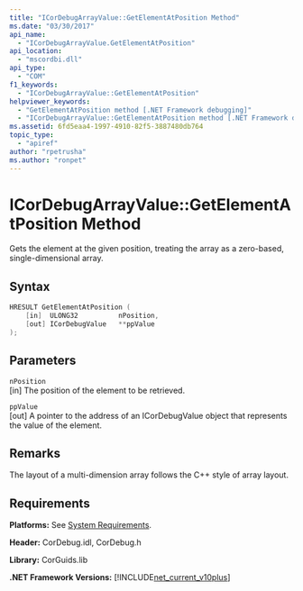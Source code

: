 ```yaml
---
title: "ICorDebugArrayValue::GetElementAtPosition Method"
ms.date: "03/30/2017"
api_name: 
  - "ICorDebugArrayValue.GetElementAtPosition"
api_location: 
  - "mscordbi.dll"
api_type: 
  - "COM"
f1_keywords: 
  - "ICorDebugArrayValue::GetElementAtPosition"
helpviewer_keywords: 
  - "GetElementAtPosition method [.NET Framework debugging]"
  - "ICorDebugArrayValue::GetElementAtPosition method [.NET Framework debugging]"
ms.assetid: 6fd5eaa4-1997-4910-82f5-3887480db764
topic_type: 
  - "apiref"
author: "rpetrusha"
ms.author: "ronpet"
---
```

# ICorDebugArrayValue::GetElementAtPosition Method
Gets the element at the given position, treating the array as a zero-based, single-dimensional array.  
  
## Syntax  
  
```cpp  
HRESULT GetElementAtPosition (  
    [in]  ULONG32          nPosition,  
    [out] ICorDebugValue   **ppValue  
);  
```  
  
## Parameters  
 `nPosition`  
 [in] The position of the element to be retrieved.  
  
 `ppValue`  
 [out] A pointer to the address of an ICorDebugValue object that represents the value of the element.  
  
## Remarks  
 The layout of a multi-dimension array follows the C++ style of array layout.  
  
## Requirements  
 **Platforms:** See [System Requirements](../../../../docs/framework/get-started/system-requirements.md).  
  
 **Header:** CorDebug.idl, CorDebug.h  
  
 **Library:** CorGuids.lib  
  
 **.NET Framework Versions:** [!INCLUDE[net_current_v10plus](../../../../includes/net-current-v10plus-md.md)]
